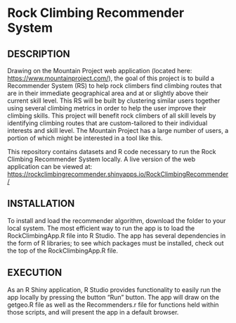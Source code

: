 # Rock Climbing Recommender System

## DESCRIPTION 

Drawing on the Mountain Project web application (located here: https://www.mountainproject.com/), the goal of this project is to build a Recommender System (RS) to help rock climbers find climbing routes that are in their immediate geographical area and at or slightly above their current skill level. This RS will be built by clustering similar users together using several climbing metrics in order to help the user improve their climbing skills. This project will benefit rock climbers of all skill levels by identifying climbing routes that are custom-tailored to their individual interests and skill level. The Mountain Project has a large number of users, a portion of which might be interested in a tool like this. 

This repository contains datasets and R code necessary to run the Rock Climbing Recommender System locally. A live version of the web application can be viewed at: https://rockclimbingrecommender.shinyapps.io/RockClimbingRecommender/ 

## INSTALLATION

To install and load the recommender algorithm, download the folder to your local system. The most efficient way to run the app is to load the RockClimbingApp.R file into R Studio. The app has several dependencies in the form of R libraries; to see which packages must be installed, check out the top of the RockClimbingApp.R file. 

## EXECUTION 

As an R Shiny application, R Studio provides functionality to easily run the app locally by pressing the button “Run” button. The app will draw on the getgeo.R file as well as the Recommenders.r file for functions held within those scripts, and will present the app in a default browser.
